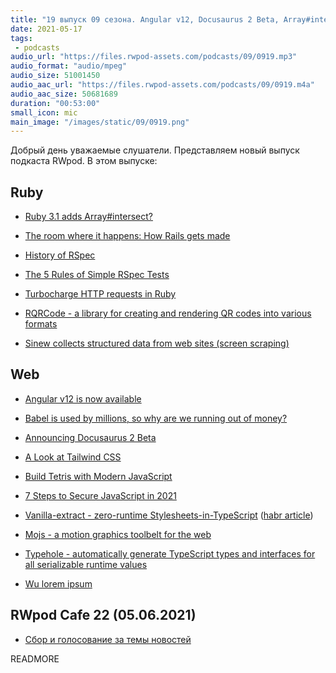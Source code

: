 ```yaml
---
title: "19 выпуск 09 сезона. Angular v12, Docusaurus 2 Beta, Array#intersect?, History of RSpec, Vanilla-extract, Mojs и прочее"
date: 2021-05-17
tags:
 - podcasts
audio_url: "https://files.rwpod-assets.com/podcasts/09/0919.mp3"
audio_format: "audio/mpeg"
audio_size: 51001450
audio_aac_url: "https://files.rwpod-assets.com/podcasts/09/0919.m4a"
audio_aac_size: 50681689
duration: "00:53:00"
small_icon: mic
main_image: "/images/static/09/0919.png"
---
```


Добрый день уважаемые слушатели. Представляем новый выпуск подкаста RWpod. В этом выпуске:

## Ruby

 - [Ruby 3.1 adds Array#intersect?](https://bigbinary.com/blog/ruby-3-1-adds-array-intersect)
 - [The room where it happens: How Rails gets made](https://schneems.com/2021/05/12/the-room-where-it-happens-how-rails-gets-made/)
 - [History of RSpec](https://www.stevenrbaker.com/tech/history-of-rspec.html)


 - [The 5 Rules of Simple RSpec Tests](https://solnic.codes/2021/05/11/the-5-rules-of-simple-rspec-tests/)
 - [Turbocharge HTTP requests in Ruby](https://www.dmitry-ishkov.com/2021/05/turbocharge-http-requests-in-ruby.html)
 - [RQRCode - a library for creating and rendering QR codes into various formats](https://github.com/whomwah/rqrcode)
 - [Sinew collects structured data from web sites (screen scraping)](https://github.com/gurgeous/sinew)

## Web

 - [Angular v12 is now available](https://blog.angular.io/angular-v12-is-now-available-32ed51fbfd49)
 - [Babel is used by millions, so why are we running out of money?](https://babeljs.io/blog/2021/05/10/funding-update.html)
 - [Announcing Docusaurus 2 Beta](https://docusaurus.io/blog/2021/05/12/announcing-docusaurus-two-beta)
 - [A Look at Tailwind CSS](https://ishadeed.com/article/on-tailwindcss/)
 - [Build Tetris with Modern JavaScript](https://javascript.plainenglish.io/build-tetris-with-modern-javascript-d631de657b9e)


 - [7 Steps to Secure JavaScript in 2021](https://blog.bitsrc.io/8-steps-to-secure-javascript-in-2021-6d54d5415264)
 - [Vanilla-extract - zero-runtime Stylesheets-in-TypeScript](https://vanilla-extract.style/) ([habr article](https://habr.com/ru/post/555984/))
 - [Mojs - a motion graphics toolbelt for the web](https://mojs.github.io/)
 - [Typehole - automatically generate TypeScript types and interfaces for all serializable runtime values](https://github.com/rikukissa/typehole)
 - [Wu lorem ipsum](https://s-kngstn.github.io/wu-loremipsum/)


## RWpod Cafe 22 (05.06.2021)

 - [Сбор и голосование за темы новостей](https://github.com/rwpod/cafe-discussions/discussions/7)


READMORE

